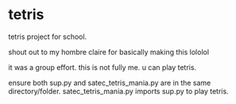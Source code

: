 # tetris
tetris project for school.

shout out to my hombre claire for basically making this lololol




it was a group effort. this is not fully me. 
u can play tetris. 

ensure both sup.py and satec_tetris_mania.py are in the same directory/folder. satec_tetris_mania.py imports sup.py to play tetris.


